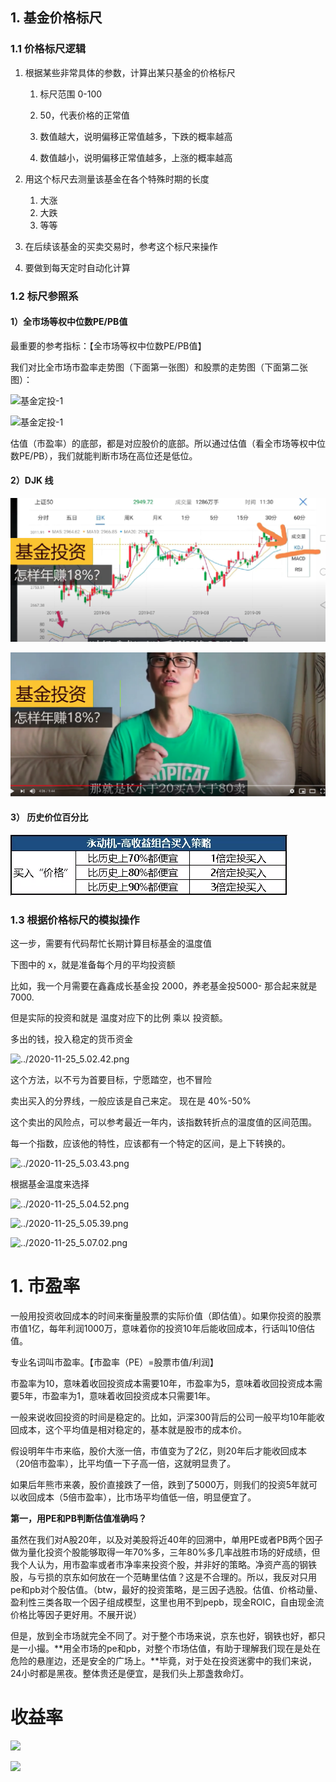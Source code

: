 ## 1. 基金价格标尺



### 1.1 价格标尺逻辑

1. 根据某些非常具体的参数，计算出某只基金的价格标尺

   1. 标尺范围 0-100

   2. 50，代表价格的正常值

   3. 数值越大，说明偏移正常值越多，下跌的概率越高

   4. 数值越小，说明偏移正常值越多，上涨的概率越高

      

2. 用这个标尺去测量该基金在各个特殊时期的长度

   1. 大涨
   2. 大跌
   3. 等等

3. 在后续该基金的买卖交易时，参考这个标尺来操作

4. 要做到每天定时自动化计算



### 1.2 标尺参照系

#### 1）全市场等权中位数PE/PB值

最重要的参考指标：【全市场等权中位数PE/PB值】

我们对比全市场市盈率走势图（下面第一张图）和股票的走势图（下面第二张图）：

![基金定投-1](/Volumes/Files/workspace/MaxNote/MaxNotes_Snowball/imgs/基金定投-3.png)





![基金定投-1](/Volumes/Files/workspace/MaxNote/MaxNotes_Snowball/imgs/基金定投-4.png)

估值（市盈率）的底部，都是对应股价的底部。所以通过估值（看全市场等权中位数PE/PB），我们就能判断市场在高位还是低位。



#### 2）DJK 线



![%E5%9F%BA%E9%87%91%E6%B3%A1%E6%B2%AB%200bd970e1e19143e59b8323f4acb1b582/2020-11-26_10.21.02.png](../imgs/2020-11-26_10.21.02.png)



![%E5%9F%BA%E9%87%91%E6%B3%A1%E6%B2%AB%200bd970e1e19143e59b8323f4acb1b582/2020-11-26_10.21.54.png](../imgs/2020-11-26_10.21.54.png)



####  3） 历史价位百分比



![2021-02-05-1](../imgs/2021-02-05-1.png)

###  1.3 根据价格标尺的模拟操作



这一步，需要有代码帮忙长期计算目标基金的温度值

下图中的 x，就是准备每个月的平均投资额

比如，我一个月需要在鑫鑫成长基金投 2000，养老基金投5000- 那合起来就是 7000.

但是实际的投资和就是 温度对应下的比例 乘以 投资额。 

多出的钱，投入稳定的货币资金

![../2020-11-25_5.02.42.png](/Volumes/Files/workspace/MaxNote/MaxNotes_Snowball/imgs/2020-11-25_5.02.42.png)

这个方法，以不亏为首要目标，宁愿踏空，也不冒险

卖出买入的分界线，一般应该是自己来定。 现在是 40%-50%

这个卖出的风险点，可以参考最近一年内，该指数转折点的温度值的区间范围。

每一个指数，应该他的特性，应该都有一个特定的区间，是上下转换的。

![../2020-11-25_5.03.43.png](/Volumes/Files/workspace/MaxNote/MaxNotes_Snowball/imgs/2020-11-25_5.03.43.png)



根据基金温度来选择

![../2020-11-25_5.04.52.png](/Volumes/Files/workspace/MaxNote/MaxNotes_Snowball/imgs/2020-11-25_5.04.52.png)

![../2020-11-25_5.05.39.png](/Volumes/Files/workspace/MaxNote/MaxNotes_Snowball/imgs/2020-11-25_5.05.39.png)

![../2020-11-25_5.07.02.png](/Volumes/Files/workspace/MaxNote/MaxNotes_Snowball/imgs/2020-11-25_5.07.02.png)

# 1. 市盈率

一般用投资收回成本的时间来衡量股票的实际价值（即估值）。如果你投资的股票市值1亿，每年利润1000万，意味着你的投资10年后能收回成本，行话叫10倍估值。

专业名词叫市盈率。【市盈率（PE）=股票市值/利润】

市盈率为10，意味着收回投资成本需要10年，市盈率为5，意味着收回投资成本需要5年，市盈率为1，意味着收回投资成本只需要1年。

一般来说收回投资的时间是稳定的。比如，沪深300背后的公司一般平均10年能收回成本，这个平均值是相对稳定的，基本就是股市的成本价。

假设明年牛市来临，股价大涨一倍，市值变为了2亿，则20年后才能收回成本（20倍市盈率），比平均值一下子高一倍，这就明显贵了。

如果后年熊市来袭，股价直接跌了一倍，跌到了5000万，则我们的投资5年就可以收回成本（5倍市盈率），比市场平均值低一倍，明显便宜了。

**第一，用PE和PB判断估值准确吗？**

虽然在我们对A股20年，以及对美股将近40年的回溯中，单用PE或者PB两个因子做为量化投资个股能够取得一年70%多，三年80%多几率战胜市场的好成绩，但我个人认为，用市盈率或者市净率来投资个股，并非好的策略。净资产高的钢铁股，与亏损的京东如何放在一个范畴里估值？这是不合理的。所以，我反对只用pe和pb对个股估值。（btw，最好的投资策略，是三因子选股。估值、价格动量、盈利性三类各取一个因子组成模型，这里也用不到pepb，现金ROIC，自由现金流价格比等因子更好用。不展开说）

但是，放到全市场就完全不同了。对于整个市场来说，京东也好，钢铁也好，都只是一小撮。**用全市场的pe和pb，对整个市场估值，有助于理解我们现在是处在危险的悬崖边，还是安全的广场上。**毕竟，对于处在投资迷雾中的我们来说，24小时都是黑夜。整体贵还是便宜，是我们头上那盏救命灯。



# 收益率

![](https://raw.githubusercontent.com/tongweizj/MaxNotes_Img/main/img/2020-11-25_2.18.56.png)

![](https://raw.githubusercontent.com/tongweizj/MaxNotes_Img/main/img/2020-11-25_4.00.12.png)